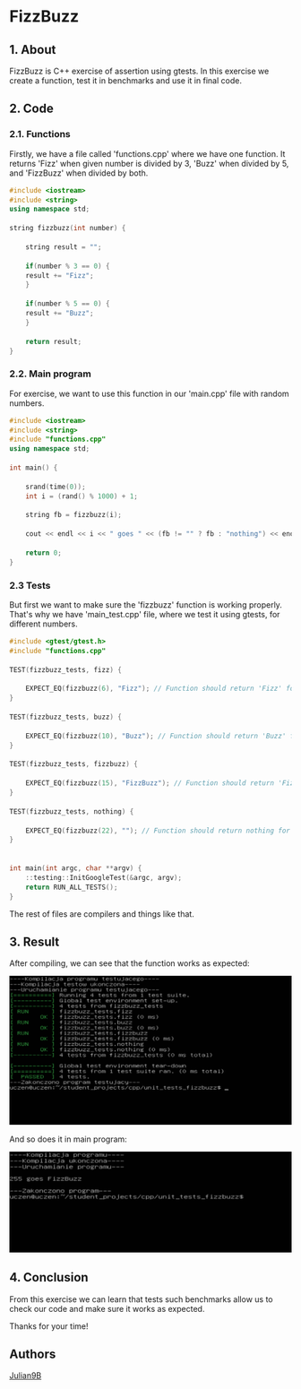 # FizzBuzz

## 1. About

FizzBuzz is C++ exercise of assertion using gtests. In this exercise we create a function, test it in benchmarks and use it in final code.

## 2. Code

### 2.1. Functions

Firstly, we have a file called 'functions.cpp' where we have one function. It returns 'Fizz' when given number is divided by 3, 'Buzz' when divided by 5, and 'FizzBuzz' when divided by both.

```cpp
#include <iostream>
#include <string>
using namespace std;

string fizzbuzz(int number) {

    string result = "";

    if(number % 3 == 0) {
	result += "Fizz";
    }

    if(number % 5 == 0) {
	result += "Buzz";
    }

    return result;
}
```

### 2.2. Main program

For exercise, we want to use this function in our 'main.cpp' file with random numbers.

```cpp
#include <iostream>
#include <string>
#include "functions.cpp"
using namespace std;

int main() {

    srand(time(0));
    int i = (rand() % 1000) + 1;

    string fb = fizzbuzz(i);

    cout << endl << i << " goes " << (fb != "" ? fb : "nothing") << endl << endl;

    return 0;
}
```

### 2.3 Tests

But first we want to make sure the 'fizzbuzz' function is working properly. That's why we have 'main_test.cpp' file, where we test it using gtests, for different numbers.

```cpp
#include <gtest/gtest.h>
#include "functions.cpp"

TEST(fizzbuzz_tests, fizz) {

    EXPECT_EQ(fizzbuzz(6), "Fizz"); // Function should return 'Fizz' for 6.
}

TEST(fizzbuzz_tests, buzz) {

    EXPECT_EQ(fizzbuzz(10), "Buzz"); // Function should return 'Buzz' for 10.
}

TEST(fizzbuzz_tests, fizzbuzz) {

    EXPECT_EQ(fizzbuzz(15), "FizzBuzz"); // Function should return 'FizzBuzz' for 15.
}

TEST(fizzbuzz_tests, nothing) {

    EXPECT_EQ(fizzbuzz(22), ""); // Function should return nothing for 22.
}


int main(int argc, char **argv) {
    ::testing::InitGoogleTest(&argc, argv);
    return RUN_ALL_TESTS();
}
```

The rest of files are compilers and things like that.

## 3. Result

After compiling, we can see that the function works as expected:
 
![Result of testing in console](../../images/FizzbuzzResult.PNG)

And so does it in main program:
 
![Result of main file in console](../../images/MainFizzbuzzResult.PNG)

## 4. Conclusion

From this exercise we can learn that tests such benchmarks allow us to check our code and make sure it works as expected.
 
Thanks for your time!

## Authors
[Julian9B](https://github.com/Julian9B)
